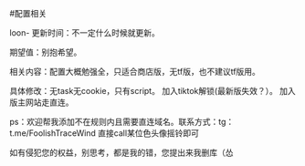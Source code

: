 #配置相关


 loon-
更新时间：不一定什么时候就更新。

期望值：别抱希望。

相关内容：配置大概勉强全，只适合商店版，无tf版，也不建议tf版用。

具体修改：无task无cookie，只有script。    加入tiktok解锁(最新版失效？）。   加入版主网站走直连。   

ps：欢迎帮我添加不在规则内且需要直连域名。联系方式：tg：t.me/FoolishTraceWind 直接call某位色头像摇铃即可

如有侵犯您的权益，别思考，都是我的错，您提出来我删库（怂
